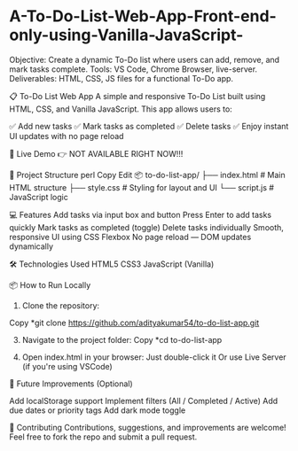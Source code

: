 # A-To-Do-List-Web-App-Front-end-only-using-Vanilla-JavaScript-
Objective: Create a dynamic To-Do list where users can add, remove, and mark tasks complete. Tools: VS Code, Chrome Browser, live-server. Deliverables: HTML, CSS, JS files for a functional To-Do app.

📋 To-Do List Web App
A simple and responsive To-Do List built using HTML, CSS, and Vanilla JavaScript. This app allows users to:

✅ Add new tasks
✅ Mark tasks as completed
✅ Delete tasks
✅ Enjoy instant UI updates with no page reload


🚀 Live Demo
👉 NOT AVAILABLE RIGHT NOW!!!

📁 Project Structure
perl
Copy
Edit
📦 to-do-list-app/
├── index.html         # Main HTML structure
├── style.css          # Styling for layout and UI
└── script.js          # JavaScript logic

💻 Features
Add tasks via input box and button
Press Enter to add tasks quickly
Mark tasks as completed (toggle)
Delete tasks individually
Smooth, responsive UI using CSS Flexbox
No page reload — DOM updates dynamically

🛠️ Technologies Used
HTML5
CSS3
JavaScript (Vanilla)

📦 How to Run Locally
1) Clone the repository:


Copy
*git clone https://github.com/adityakumar54/to-do-list-app.git

3) Navigate to the project folder:
Copy
*cd to-do-list-app

3) Open index.html in your browser:
Just double-click it
Or use Live Server (if you're using VSCode)

🔧 Future Improvements (Optional)

Add localStorage support
Implement filters (All / Completed / Active)
Add due dates or priority tags
Add dark mode toggle

🤝 Contributing
Contributions, suggestions, and improvements are welcome!
Feel free to fork the repo and submit a pull request.



